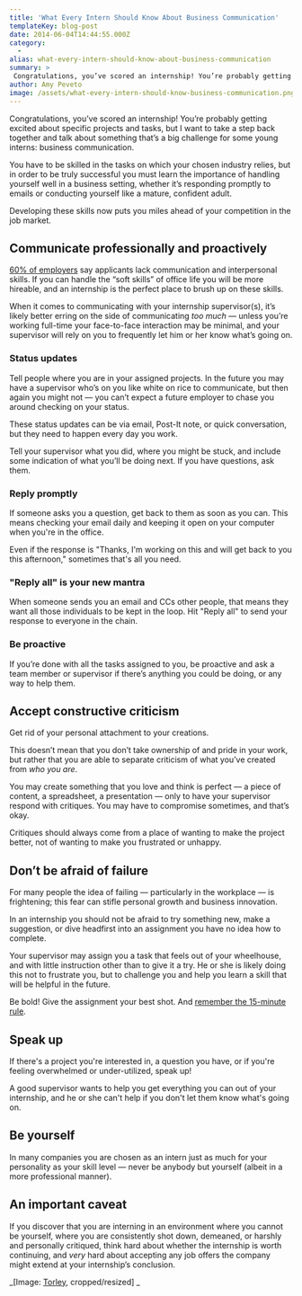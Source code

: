 ```yaml
---
title: 'What Every Intern Should Know About Business Communication'
templateKey: blog-post
date: 2014-06-04T14:44:55.000Z
category: 
  -
alias: what-every-intern-should-know-about-business-communication
summary: > 
 Congratulations, you’ve scored an internship! You’re probably getting excited about specific projects and tasks, but I want to take a step back together and talk about something that’s a big challenge for some young interns: business communication.
author: Amy Peveto
image: /assets/what-every-intern-should-know-business-communication.png
---
```


Congratulations, you’ve scored an internship! You’re probably getting excited about specific projects and tasks, but I want to take a step back together and talk about something that’s a big challenge for some young interns: business communication.

You have to be skilled in the tasks on which your chosen industry relies, but in order to be truly successful you must learn the importance of handling yourself well in a business setting, whether it’s responding promptly to emails or conducting yourself like a mature, confident adult.

Developing these skills now puts you miles ahead of your competition in the job market.

Communicate professionally and proactively
------------------------------------------

[60% of employers](http://business.time.com/2013/11/10/the-real-reason-new-college-grads-cant-get-hired/) say applicants lack communication and interpersonal skills. If you can handle the “soft skills” of office life you will be more hireable, and an internship is the perfect place to brush up on these skills.

When it comes to communicating with your internship supervisor(s), it’s likely better erring on the side of communicating _too much_ — unless you’re working full-time your face-to-face interaction may be minimal, and your supervisor will rely on you to frequently let him or her know what’s going on.

### Status updates

Tell people where you are in your assigned projects. In the future you may have a supervisor who’s on you like white on rice to communicate, but then again you might not — you can’t expect a future employer to chase you around checking on your status.

These status updates can be via email, Post-It note, or quick conversation, but they need to happen every day you work.

Tell your supervisor what you did, where you might be stuck, and include some indication of what you’ll be doing next. If you have questions, ask them.

### Reply promptly

If someone asks you a question, get back to them as soon as you can. This means checking your email daily and keeping it open on your computer when you're in the office.

Even if the response is "Thanks, I'm working on this and will get back to you this afternoon," sometimes that's all you need.

### "Reply all" is your new mantra

When someone sends you an email and CCs other people, that means they want all those individuals to be kept in the loop. Hit "Reply all" to send your response to everyone in the chain.

### Be proactive

If you’re done with all the tasks assigned to you, be proactive and ask a team member or supervisor if there’s anything you could be doing, or any way to help them.

Accept constructive criticism
-----------------------------

Get rid of your personal attachment to your creations.

This doesn’t mean that you don’t take ownership of and pride in your work, but rather that you are able to separate criticism of what you’ve created from _who you are_.

You may create something that you love and think is perfect — a piece of content, a spreadsheet, a presentation — only to have your supervisor respond with critiques. You may have to compromise sometimes, and that’s okay.

Critiques should always come from a place of wanting to make the project better, not of wanting to make you frustrated or unhappy.

Don’t be afraid of failure
--------------------------

For many people the idea of failing — particularly in the workplace — is frightening; this fear can stifle personal growth and business innovation.

In an internship you should not be afraid to try something new, make a suggestion, or dive headfirst into an assignment you have no idea how to complete.

Your supervisor may assign you a task that feels out of your wheelhouse, and with little instruction other than to give it a try. He or she is likely doing this not to frustrate you, but to challenge you and help you learn a skill that will be helpful in the future.

Be bold! Give the assignment your best shot. And [remember the 15-minute rule](https://blogs.akamai.com/2013/10/you-must-try-and-then-you-must-ask.html).

Speak up
--------

If there's a project you're interested in, a question you have, or if you're feeling overwhelmed or under-utilized, speak up!

A good supervisor wants to help you get everything you can out of your internship, and he or she can't help if you don't let them know what's going on.

Be yourself
-----------

In many companies you are chosen as an intern just as much for your personality as your skill level — never be anybody but yourself (albeit in a more professional manner).

An important caveat
-------------------

If you discover that you are interning in an environment where you cannot be yourself, where you are consistently shot down, demeaned, or harshly and personally critiqued, think hard about whether the internship is worth continuing, and _very_ hard about accepting any job offers the company might extend at your internship’s conclusion.

_\[Image: [Torley](https://www.flickr.com/photos/torley/3032368925), cropped/resized\] _